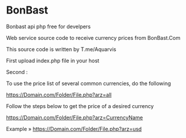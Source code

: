 # BonBast

Bonbast api php free for develpers

Web service source code to receive currency prices from BonBast.Com

This source code is written by T.me/Aquarvis

First upload index.php file in your host

Second :

To use the price list of several common currencies, do the following

https://Domain.com/Folder/File.php?arz=all

Follow the steps below to get the price of a desired currency

https://Domain.com/Folder/File.php?arz=CurrencyName

Example » https://Domain.com/Folder/File.php?arz=usd
